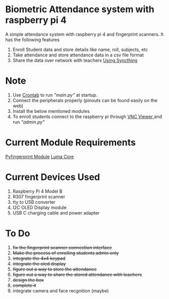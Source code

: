 # Biometric Attendance system with raspberry pi 4
A simple attendance system with raspberry pi 4 and fingerprint scanners. It has the following features

1. Enroll Student data and store details like name, roll, subjects, etc
2. Take attendance and store attendance data in a csv file format
3. Share the data over network with teachers <a href="https://syncthing.net/">Using Syncthing</a>


# Note

1. Use <a href="https://linuxhandbook.com/crontab/">Crontab</a> to run *"main.py"* at startup.
2. Connect the peripherals properly (pinouts can be found easily on the web)
3. Install the below mentioned modules
4. To enroll students connect to the raspberry pi through <a href="https://www.realvnc.com/en/connect/download/viewer/">VNC Viewer </a> and run *"admin.py"*


# Current Module Requirements
<a href="https://pypi.org/project/pyfingerprint/">Pyfingerprint Module</a>
<a href="https://pypi.org/project/luma.core/">Luma Core</a>

# Current Devices Used
1. Raspberry Pi 4 Model B
2. R307 fingerprint scanner
3. tty to USB converter
4. I2C OLED Display module
5. USB C charging cable and power adapter

# To Do
1. ~~fix the fingerprint scanner connection interface~~
2. ~~Make the process of enrolling students admin only~~
3. ~~integrate the 4x4 keypad~~
4. ~~integrate the oled display~~
5. ~~figure out a way to store the attendance~~
6. ~~figure out a way to share the stored attendance with teachers~~
7. ~~design the box~~
8. ~~complete it~~
9. integrate camera and face recgnition (maybe)
